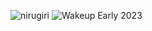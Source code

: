 ![nirugiri](https://img.shields.io/static/v1?label=nirugiri&message=1293607&color=ff69b4)
![Wakeup Early 2023](https://img.shields.io/badge/Wakeup_Early_2023-3/3-blue)
